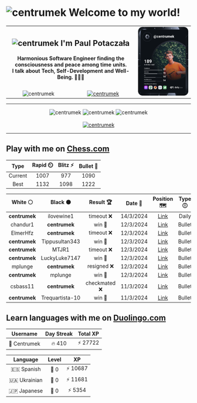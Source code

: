 <h1>
  <img
    src="https://emojis.slackmojis.com/emojis/images/1531849430/4246/blob-sunglasses.gif"
    width="30"
    alt="centrumek"
  />
  Welcome to my world!
</h1>

<table>
  <tbody>
    <tr>
      <td align="center" width="70%" colspan="2">
        <h2>
          <img
            src="https://raw.githubusercontent.com/MartinHeinz/MartinHeinz/master/wave.gif"
            width="30px"
            alt="centrumek"
          />
          I'm Paul Potaczała
        </h2>
        <h4>
          Harmonious Software Engineer finding the consciousness and peace among time units.
          <br/>
          I talk about Tech, Self-Development and Well-Being. 🌿🧘🚀
        </h4>
      </td>
      <td width="30%" rowspan="2">
        <a href="https://app.daily.dev/centrumek">
          <img
            src="./devcard.svg"
            alt="centrumek"
          />
        </a>
      </td>
    </tr>
    <tr align="center">
      <td>
        <img
          src="https://komarev.com/ghpvc/?username=centrumek&label=visitors&color=0e75b6&style=flat"
          alt="centrumek"
        >
      </td>
      <td>
        <a href="https://stackoverflow.com/users/14496012/centrumek">
          <img
            src="https://stackoverflow.com/users/flair/14496012.png?theme=dark"
            alt="centrumek"
          >
        </a>
      </td>
    </tr>
  </tbody>
</table>

---
<div align="center">
  <img 
    src="https://github-readme-stats.vercel.app/api?username=centrumek&show_icons=true&count_private=true&theme=dark&hide_border=true&hide=issues,contribs&bg_color=00000000"
    alt="centrumek"
  />
  <img
    src="https://github-readme-stats.vercel.app/api/top-langs/?username=centrumek&layout=compact&hide_border=true&theme=dark&bg_color=00000000&langs_count=6&exclude_repo=air-statistic-app"
    alt="centrumek"
  />
  <img 
    src="https://github-readme-streak-stats.herokuapp.com?user=centrumek&theme=dark&hide_border=true&background=FFFFFF00"
    alt="centrumek"
  />
  <br/>
  <br/>
  <a href="https://www.buymeacoffee.com/centrumek">
    <img
      src="https://cdn.buymeacoffee.com/buttons/v2/default-orange.png"
      height="50"
      width="210"
      alt="centrumek"
    />
  </a>
</div>

---

## Play with me on [Chess.com](https://www.chess.com/member/centrumek)

<div align="center">
<!--START_SECTION:chessStats-->
<!-- Automatically generated with https://github.com/Balastrong/chess-stats-action -->

| Type | Rapid ⏲️ | Blitz ⚡ | Bullet 🔫 |
|:---:|:---:|:---:|:---:|
| Current | 1007 | 977 | 1090 |
| Best | 1132 | 1098 | 1222 |

| White ⚪ | Black ⚫ | Result 🏆 | Date 📅 | Position 🗺️ | Type 🕕 |
|:---:|:---:|:---:|:---:|:---:|:---:|
| **centrumek** | ilovewine1 | timeout ❌ | 14/3/2024 | <a href="http://www.ee.unb.ca/cgi-bin/tervo/fen.pl?select=2k2b1r/3r3p/p1p3p1/1p3nP1/1Pq2P2/P1N2KQ1/1BP4P/R3R3 w - - 8 26">Link</a> | Daily |
| chandur1 | **centrumek** | win 🥇 | 12/3/2024 | <a href="http://www.ee.unb.ca/cgi-bin/tervo/fen.pl?select=8/8/3r1p1p/5kp1/8/6P1/PP2RP1P/1K1q4 w - -">Link</a> | Bullet |
| ElmerHfz | **centrumek** | timeout ❌ | 12/3/2024 | <a href="http://www.ee.unb.ca/cgi-bin/tervo/fen.pl?select=8/R5Bk/1p4p1/2n2b1p/8/1B3N2/P4PPP/4R1K1 b - -">Link</a> | Bullet |
| **centrumek** | Tippusultan343 | win 🥇 | 12/3/2024 | <a href="http://www.ee.unb.ca/cgi-bin/tervo/fen.pl?select=2r3k1/R1B3p1/1P3p1p/1K1b1n2/3r4/2N5/1P5P/6R1 b - -">Link</a> | Bullet |
| **centrumek** | MTJR1 | timeout ❌ | 12/3/2024 | <a href="http://www.ee.unb.ca/cgi-bin/tervo/fen.pl?select=8/1pk5/p1p4K/3r4/6B1/7P/6P1/8 w - -">Link</a> | Bullet |
| **centrumek** | LuckyLuke7147 | win 🥇 | 12/3/2024 | <a href="http://www.ee.unb.ca/cgi-bin/tervo/fen.pl?select=3b2k1/pp4Rp/6p1/3p4/1P4P1/PK1P4/1BP1rr2/7R b - -">Link</a> | Bullet |
| mplunge | **centrumek** | resigned ❌ | 12/3/2024 | <a href="http://www.ee.unb.ca/cgi-bin/tervo/fen.pl?select=r3kn2/7p/5Q2/p1p1p3/8/P1P2P2/5P1P/R3K1R1 b Qq -">Link</a> | Bullet |
| **centrumek** | mplunge | win 🥇 | 12/3/2024 | <a href="http://www.ee.unb.ca/cgi-bin/tervo/fen.pl?select=8/8/8/7p/4b3/3R2BP/2qk2PK/8 b - -">Link</a> | Bullet |
| csbass11 | **centrumek** | checkmated ❌ | 11/3/2024 | <a href="http://www.ee.unb.ca/cgi-bin/tervo/fen.pl?select=8/2p5/p4N2/1p6/3Q4/3kP3/PP3P1P/3K4 b - -">Link</a> | Bullet |
| **centrumek** | Trequartista-10 | win 🥇 | 11/3/2024 | <a href="http://www.ee.unb.ca/cgi-bin/tervo/fen.pl?select=6k1/r5pp/2p1p3/2P4B/2K1P3/3P4/p2q4/R7 b - -">Link</a> | Bullet |

<!--END_SECTION:chessStats-->
</div>

## Learn languages with me on [Duolingo.com](https://www.duolingo.com/profile/Centrumek)

<div align="center">
<!--START_SECTION:duolingoStats-->
<!-- Automatically generated with https://github.com/centrumek/duolingo-readme-stats-->

| Username | Day Streak | Total XP |
|:---:|:---:|:---:|
| 👤 Centrumek | 🔥 410 | ⚡ 27722 |

| Language | Level | XP |
|:---:|:---:|:---:|
| 🇪🇸 Spanish | 👑 0 | ⚡ 10687 |
| 🇺🇦 Ukrainian | 👑 0 | ⚡ 11681 |
| 🇯🇵 Japanese | 👑 0 | ⚡ 5354 |

<!--END_SECTION:duolingoStats-->
</div>
<!--
**centrumek/centrumek** is a ✨ _special_ ✨ repository because its `README.md` (this file) appears on your GitHub profile.

Here are some ideas to get you started:

- 🔭 I’m currently working on ...
- 🌱 I’m currently learning ...
- 👯 I’m looking to collaborate on ...
- 🤔 I’m looking for help with ...
- 💬 Ask me about ...
- 📫 How to reach me: ...
- 😄 Pronouns: ...
- ⚡ Fun fact: ...
-->
